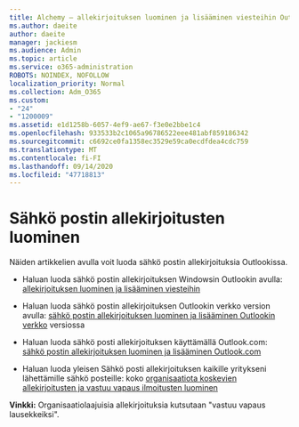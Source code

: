 ```yaml
---
title: Alchemy – allekirjoituksen luominen ja lisääminen viesteihin Outlookissa
ms.author: daeite
author: daeite
manager: jackiesm
ms.audience: Admin
ms.topic: article
ms.service: o365-administration
ROBOTS: NOINDEX, NOFOLLOW
localization_priority: Normal
ms.collection: Adm_O365
ms.custom:
- "24"
- "1200009"
ms.assetid: e1d1258b-6057-4ef9-ae67-f3e0e2bbe1c4
ms.openlocfilehash: 933533b2c1065a96786522eee481abf859186342
ms.sourcegitcommit: c6692ce0fa1358ec3529e59ca0ecdfdea4cdc759
ms.translationtype: MT
ms.contentlocale: fi-FI
ms.lasthandoff: 09/14/2020
ms.locfileid: "47718813"
---
```

# <a name="creating-email-signatures"></a>Sähkö postin allekirjoitusten luominen

Näiden artikkelien avulla voit luoda sähkö postin allekirjoituksia Outlookissa.
  
- Haluan luoda sähkö postin allekirjoituksen Windowsin Outlookin avulla: [allekirjoituksen luominen ja lisääminen viesteihin](https://support.office.com/article/8ee5d4f4-68fd-464a-a1c1-0e1c80bb27f2.aspx)
  
- Haluan luoda sähkö postin allekirjoituksen Outlookin verkko version avulla: [sähkö postin allekirjoituksen luominen ja lisääminen Outlookin verkko](https://support.office.com/article/5ff9dcfd-d3f1-447b-b2e9-39f91b074ea3.aspx) versiossa

- Haluan luoda sähkö posti allekirjoituksen käyttämällä Outlook.com: [sähkö postin allekirjoituksen luominen ja lisääminen Outlook.com](https://support.office.com/article/776d9006-abdf-444e-b5b7-a61821dff034.aspx)

- Haluan luoda yleisen Sähkö posti allekirjoituksen kaikille yritykseni lähettämille sähkö posteille: koko [organisaatiota koskevien allekirjoitusten ja vastuu vapaus ilmoitusten luominen](https://docs.microsoft.com/microsoft-365/admin/setup/create-signatures-and-disclaimers)

 **Vinkki:** Organisaatiolaajuisia allekirjoituksia kutsutaan "vastuu vapaus lausekkeiksi".
  